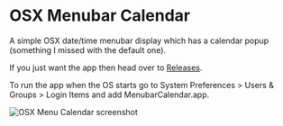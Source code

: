 # OSX Menubar Calendar

A simple OSX date/time menubar display which has a calendar popup (something I missed with the default one).

If you just want the app then head over to [Releases](https://github.com/DominicTobias/osx-menubar-calendar/releases).

To run the app when the OS starts go to System Preferences > Users & Groups > Login Items and add MenubarCalendar.app.

![OSX Menu Calendar screenshot](https://raw.githubusercontent.com/DominicTobias/osx-menubar-calendar/master/screenshot.png)
